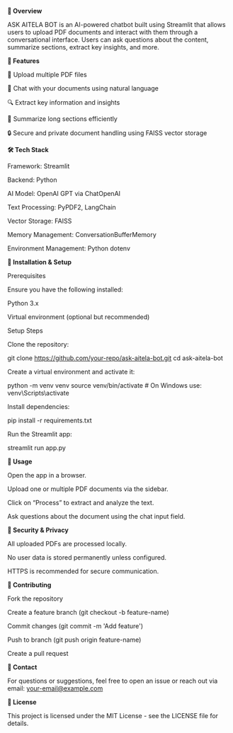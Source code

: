 **📌 Overview**

ASK AITELA BOT is an AI-powered chatbot built using Streamlit that allows users to upload PDF documents and interact with them through a conversational interface. Users can ask questions about the content, summarize sections, extract key insights, and more.

**🚀 Features**

📂 Upload multiple PDF files

💬 Chat with your documents using natural language

🔍 Extract key information and insights

📑 Summarize long sections efficiently

🔒 Secure and private document handling using FAISS vector storage

**🛠️ Tech Stack**

Framework: Streamlit

Backend: Python

AI Model: OpenAI GPT via ChatOpenAI

Text Processing: PyPDF2, LangChain

Vector Storage: FAISS

Memory Management: ConversationBufferMemory

Environment Management: Python dotenv

**📌 Installation & Setup**

Prerequisites

Ensure you have the following installed:

Python 3.x

Virtual environment (optional but recommended)

Setup Steps

Clone the repository:

git clone https://github.com/your-repo/ask-aitela-bot.git
cd ask-aitela-bot

Create a virtual environment and activate it:

python -m venv venv
source venv/bin/activate   # On Windows use: venv\Scripts\activate

Install dependencies:

pip install -r requirements.txt

Run the Streamlit app:

streamlit run app.py

**🎯 Usage**

Open the app in a browser.

Upload one or multiple PDF documents via the sidebar.

Click on “Process” to extract and analyze the text.

Ask questions about the document using the chat input field.

**🔐 Security & Privacy**

All uploaded PDFs are processed locally.

No user data is stored permanently unless configured.

HTTPS is recommended for secure communication.

**🤝 Contributing**

Fork the repository

Create a feature branch (git checkout -b feature-name)

Commit changes (git commit -m 'Add feature')

Push to branch (git push origin feature-name)

Create a pull request

**📧 Contact**

For questions or suggestions, feel free to open an issue or reach out via email: your-email@example.com

**📜 License**

This project is licensed under the MIT License - see the LICENSE file for details.
